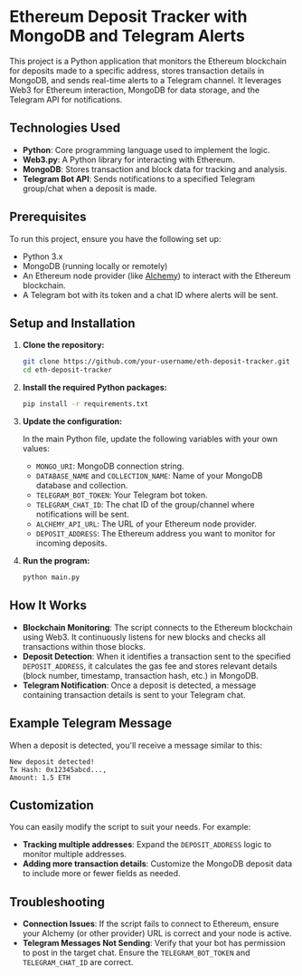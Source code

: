 # Ethereum Deposit Tracker with MongoDB and Telegram Alerts

This project is a Python application that monitors the Ethereum blockchain for deposits made to a specific address, stores transaction details in MongoDB, and sends real-time alerts to a Telegram channel. It leverages Web3 for Ethereum interaction, MongoDB for data storage, and the Telegram API for notifications.


## Technologies Used

- **Python**: Core programming language used to implement the logic.
- **Web3.py**: A Python library for interacting with Ethereum.
- **MongoDB**: Stores transaction and block data for tracking and analysis.
- **Telegram Bot API**: Sends notifications to a specified Telegram group/chat when a deposit is made.

## Prerequisites

To run this project, ensure you have the following set up:

- Python 3.x
- MongoDB (running locally or remotely)
- An Ethereum node provider (like [Alchemy](https://www.alchemy.com/)) to interact with the Ethereum blockchain.
- A Telegram bot with its token and a chat ID where alerts will be sent.

## Setup and Installation

1. **Clone the repository:**

    ```bash
    git clone https://github.com/your-username/eth-deposit-tracker.git
    cd eth-deposit-tracker
    ```

2. **Install the required Python packages:**

    ```bash
    pip install -r requirements.txt
    ```

3. **Update the configuration:**

    In the main Python file, update the following variables with your own values:
    - `MONGO_URI`: MongoDB connection string.
    - `DATABASE_NAME` and `COLLECTION_NAME`: Name of your MongoDB database and collection.
    - `TELEGRAM_BOT_TOKEN`: Your Telegram bot token.
    - `TELEGRAM_CHAT_ID`: The chat ID of the group/channel where notifications will be sent.
    - `ALCHEMY_API_URL`: The URL of your Ethereum node provider.
    - `DEPOSIT_ADDRESS`: The Ethereum address you want to monitor for incoming deposits.

4. **Run the program:**

    ```bash
    python main.py
    ```

## How It Works

- **Blockchain Monitoring**: The script connects to the Ethereum blockchain using Web3. It continuously listens for new blocks and checks all transactions within those blocks.
- **Deposit Detection**: When it identifies a transaction sent to the specified `DEPOSIT_ADDRESS`, it calculates the gas fee and stores relevant details (block number, timestamp, transaction hash, etc.) in MongoDB.
- **Telegram Notification**: Once a deposit is detected, a message containing transaction details is sent to your Telegram chat.

## Example Telegram Message

When a deposit is detected, you'll receive a message similar to this:

```
New deposit detected! 
Tx Hash: 0x12345abcd..., 
Amount: 1.5 ETH
```

## Customization

You can easily modify the script to suit your needs. For example:
- **Tracking multiple addresses**: Expand the `DEPOSIT_ADDRESS` logic to monitor multiple addresses.
- **Adding more transaction details**: Customize the MongoDB deposit data to include more or fewer fields as needed.

## Troubleshooting

- **Connection Issues**: If the script fails to connect to Ethereum, ensure your Alchemy (or other provider) URL is correct and your node is active.
- **Telegram Messages Not Sending**: Verify that your bot has permission to post in the target chat. Ensure the `TELEGRAM_BOT_TOKEN` and `TELEGRAM_CHAT_ID` are correct.

